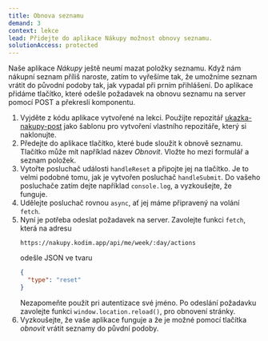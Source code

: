 ```yaml
---
title: Obnova seznamu
demand: 3
context: lekce
lead: Přidejte do aplikace Nákupy možnost obnovy seznamu.
solutionAccess: protected
---
```


Naše aplikace _Nákupy_ ještě neumí mazat položky seznamu. Když nám nákupní seznam příliš naroste, zatím to vyřešíme tak, že umožníme seznam vrátit do původní podoby tak, jak vypadal při prním přihlášení. Do aplikace přidáme tlačítko, které odešle požadavek na obnovu seznamu na server pomocí POST a překreslí komponentu.

1. Vyjděte z kódu aplikace vytvořené na lekci. Použijte repozitář [ukazka-nakupy-post](https://github.com/Czechitas-podklady-WEB/ukazka-nakupy-post) jako šablonu pro vytvoření vlastního repozitáře, který si naklonujte.
1. Předejte do aplikace tlačítko, které bude sloužit k obnově seznamu. Tlačítko může mít například název _Obnovit_. Vložte ho mezi formulář a seznam položek.
1. Vytořte posluchač události `handleReset` a připojte jej na tlačítko. Je to velmi podobné tomu, jak je vytvořen posluchač `handleSubmit`. Do vašeho posluchače zatím dejte například `console.log`, a vyzkoušejte, že funguje.
1. Udělejte posluchač rovnou `async`, ať jej máme připravený na volání `fetch`.
1. Nyní je potřeba odeslat požadavek na server. Zavolejte funkci `fetch`, která na adresu
   ```
   https://nakupy.kodim.app/api/me/week/:day/actions
   ```
   odešle JSON ve tvaru
   ```json
   {
     "type": "reset"
   }
   ```
   Nezapomeňte použít pri autentizace své jméno. Po odeslání požadavku zavolejte funkci `window.location.reload()`, pro obnovení stránky.
1. Vyzkoušejte, že vaše aplikace funguje a že je možné pomocí tlačítka _obnovit_ vrátit seznamy do půvdní podoby.
